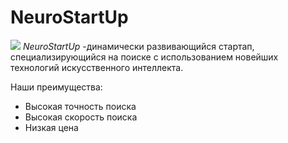 # NeuroStartUp
![](https://netology-code.github.io/git-homeworks/introduction/assets/logo.png)
*NeuroStartUp* -динамически развивающийся стартап, специализирующийся на поиске с использованием
новейших технологий искусственного интеллекта.

Наши преимущества:
* Высокая точность поиска
* Высокая скорость поиска
* Низкая цена
